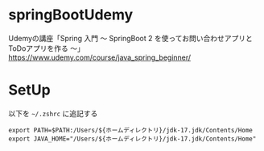 # springBootUdemy
Udemyの講座「Spring 入門 ～ SpringBoot 2 を使ってお問い合わせアプリとToDoアプリを作る ～」
https://www.udemy.com/course/java_spring_beginner/

# SetUp
以下を `~/.zshrc` に追記する 
```
export PATH=$PATH:/Users/${ホームディレクトリ}/jdk-17.jdk/Contents/Home
export JAVA_HOME="/Users/${ホームディレクトリ}/jdk-17.jdk/Contents/Home"
```
